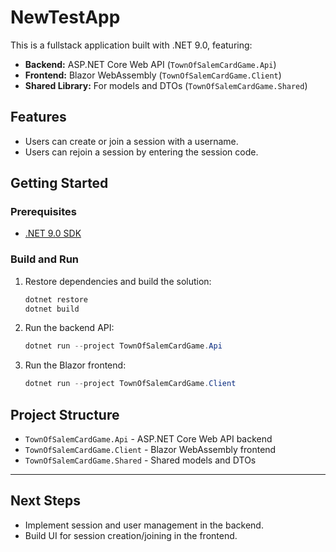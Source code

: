 # NewTestApp

This is a fullstack application built with .NET 9.0, featuring:
- **Backend:** ASP.NET Core Web API (`TownOfSalemCardGame.Api`)
- **Frontend:** Blazor WebAssembly (`TownOfSalemCardGame.Client`)
- **Shared Library:** For models and DTOs (`TownOfSalemCardGame.Shared`)

## Features
- Users can create or join a session with a username.
- Users can rejoin a session by entering the session code.

## Getting Started

### Prerequisites
- [.NET 9.0 SDK](https://dotnet.microsoft.com/download)

### Build and Run
1. Restore dependencies and build the solution:
   ```powershell
   dotnet restore
   dotnet build
   ```
2. Run the backend API:
   ```powershell
   dotnet run --project TownOfSalemCardGame.Api
   ```
3. Run the Blazor frontend:
   ```powershell
   dotnet run --project TownOfSalemCardGame.Client
   ```

## Project Structure
- `TownOfSalemCardGame.Api` - ASP.NET Core Web API backend
- `TownOfSalemCardGame.Client` - Blazor WebAssembly frontend
- `TownOfSalemCardGame.Shared` - Shared models and DTOs

---

## Next Steps
- Implement session and user management in the backend.
- Build UI for session creation/joining in the frontend.
